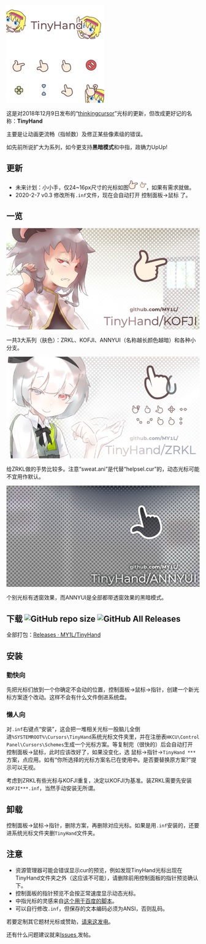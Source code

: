 ![GIF](/_img/TinyHand.gif)

这是对2018年12月9日发布的“[thinkingcursor](https://github.com/MY1L/thinkingcursor)”光标的更新，但改成更好记的名称：**TinyHand**

主要是让动画更流畅（指帧数）及修正某些像素级的错误。

如先前所说扩大为系列，如今更支持**黑暗模式**和中指，政确力UpUp!

## 更新
* 未来计划：小小手，仅24~16px尺寸的光标如图![TinyTiny](/_img/TinyTinyHand.png)，如果有需求就做。
* 2020-2-7 v0.3 修改所有`.inf`文件，现在会自动打开 控制面板→鼠标 了。

## 一览
![KOFJI](/_img/KOFJI.png)

一共3大系列（肤色）：ZRKL、KOFJI、ANNYUI（名称越长颜色越暗）和各种小分支。

![ZRKL](/_img/ZRKL.png)

给ZRKL做的手势比较多。注意“sweat.ani”是代替“helpsel.cur”的，动态光标可能不宜用作默认。

![ANNYUI](/_img/ANNYUI.png)

个别光标有透窗效果，而ANNYUI是全部都带透窗效果的黑暗模式。

## 下载 ![GitHub repo size](https://img.shields.io/github/repo-size/MY1L/TinyHand) ![GitHub All Releases](https://img.shields.io/github/downloads/MY1L/TinyHand/total)
全部打包：[Releases · MY1L/TinyHand](https://github.com/MY1L/TinyHand/releases)

## 安装

### 勤快向
先把光标们放到一个你确定不会动的位置，控制面板→鼠标→指针，创建一个新光标方案逐个改动。这样不会有什么文件倒进系统盘。
### 懒人向
对`.inf`右键点“安装”，这会把一堆相关光标一股脑儿全倒进`%SYSTEMROOT%\Cursors\TinyHand`系统光标文件夹里，并在注册表`HKCU\Control Panel\Cursors\Schemes`生成一个光标方案。等复制完（很快的）后会自动打开 控制面板→鼠标，此时应该改好了，如果没变化，选 鼠标→指针→`TinyHand ***`方案，点应用。如有“你所选择的光标方案名已在使用中。是否要替换原方案?”提示可以无视。

考虑到ZRKL有些光标与KOFJI重复，决定以KOFJI为基准。装ZRKL需要先安装`KOFJI***.inf`，当然手动安装无所谓。

## 卸载
控制面板→鼠标→指针，删除方案，再删除对应光标。如果是用`.inf`安装的，还要进系统光标文件夹删`TinyHand`文件夹。

## 注意
* 资源管理器可能会错误显示cur的预览，例如发现TinyHand光标出现在TinyHand文件夹之外（这应该不可能），请删除前用控制面板的指针预览确认下。
* 控制面板的指针预览不会按正常速度显示动态光标。
* 中指光标的灵感来自[这个用于百度的脚本](https://greasyfork.org/zh-CN/scripts/28206-baidu-cursor)。
* 可以自行修改`.inf`，但保存的文本编码必须为ANSI，否则乱码。

若要定制其它题材光标或赞助，[请来这发电](https://afdian.net/@FairyFloss)。

还有什么问题建议就来[Issues ](https://github.com/MY1L/TinyHand/issues)发帖。